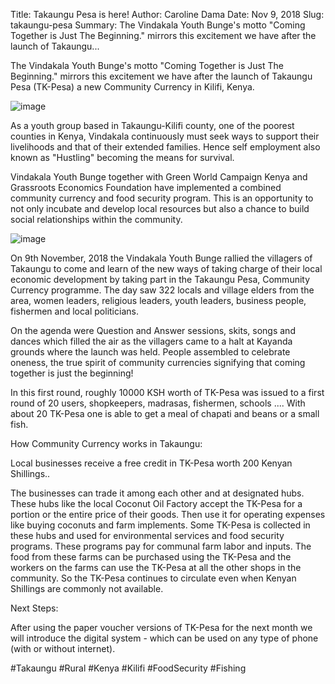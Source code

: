Title: Takaungu Pesa is here!
Author: Caroline Dama
Date: Nov 9, 2018
Slug: takaungu-pesa
Summary: The Vindakala Youth Bunge's motto "Coming Together is Just The
Beginning." mirrors this excitement we have after the launch of
Takaungu...

The Vindakala Youth Bunge's motto "Coming Together is Just The
Beginning." mirrors this excitement we have after the launch of Takaungu
Pesa (TK-Pesa) a new Community Currency in Kilifi, Kenya.

![image](images/blog/takaungu-pesa1.webp)

As a youth group based in Takaungu-Kilifi county, one of the poorest
counties in Kenya, Vindakala continuously must seek ways to support
their livelihoods and that of their extended families. Hence self
employment also known as "Hustling" becoming the means for survival.

Vindakala Youth Bunge together with Green World Campaign Kenya and
Grassroots Economics Foundation have implemented a combined community
currency and food security program. This is an opportunity to not only
incubate and develop local resources but also a chance to build social
relationships within the community.

![image](images/blog/takaungu-pesa47.webp)

On 9th November, 2018 the Vindakala Youth Bunge rallied the villagers of
Takaungu to come and learn of the new ways of taking charge of their
local economic development by taking part in the Takaungu Pesa,
Community Currency programme. The day saw 322 locals and village elders
from the area, women leaders, religious leaders, youth leaders, business
people, fishermen and local politicians.

On the agenda were Question and Answer sessions, skits, songs and dances
which filled the air as the villagers came to a halt at Kayanda grounds
where the launch was held. People assembled to celebrate oneness, the
true spirit of community currencies signifying that coming together is
just the beginning!

In this first round, roughly 10000 KSH worth of TK-Pesa was issued to a
first round of 20 users, shopkeepers, madrasas, fishermen, schools ....
With about 20 TK-Pesa one is able to get a meal of chapati and beans or
a small fish.

How Community Currency works in Takaungu:

Local businesses receive a free credit in TK-Pesa worth 200 Kenyan
Shillings..

The businesses can trade it among each other and at designated hubs.
These hubs like the local Coconut Oil Factory accept the TK-Pesa for a
portion or the entire price of their goods. Then use it for operating
expenses like buying coconuts and farm implements. Some TK-Pesa is
collected in these hubs and used for environmental services and food
security programs. These programs pay for communal farm labor and
inputs. The food from these farms can be purchased using the TK-Pesa and
the workers on the farms can use the TK-Pesa at all the other shops in
the community. So the TK-Pesa continues to circulate even when Kenyan
Shillings are commonly not available.

Next Steps:

After using the paper voucher versions of TK-Pesa for the next month we
will introduce the digital system - which can be used on any type of
phone (with or without internet).

#Takaungu #Rural #Kenya #Kilifi #FoodSecurity #Fishing
